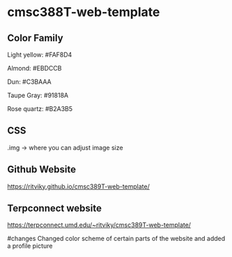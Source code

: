 # cmsc388T-web-template

## Color Family
Light yellow: #FAF8D4

Almond: #EBDCCB

Dun: #C3BAAA

Taupe Gray: #91818A

Rose quartz: #B2A3B5

## CSS
.img -> where you can adjust image size

## Github Website
https://ritviky.github.io/cmsc389T-web-template/

## Terpconnect website
https://terpconnect.umd.edu/~ritviky/cmsc389T-web-template/

#changes
Changed color scheme of certain parts of the website and added a profile picture



